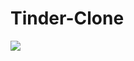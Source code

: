 # Tinder-Clone

<img src="https://github.com/walistoteles/Tinder-Clone/issues/1#issue-1119488455"/>

